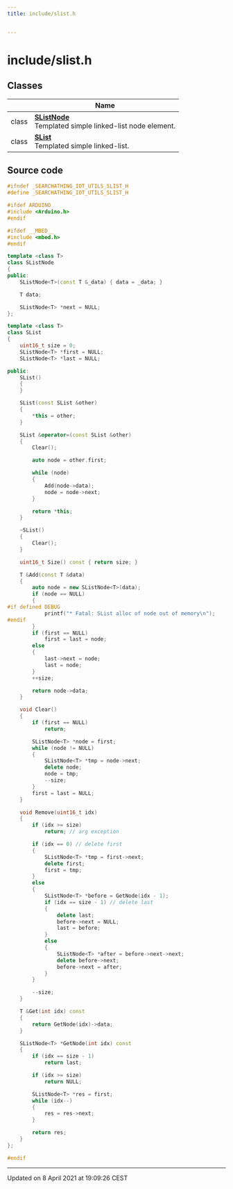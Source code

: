 ```yaml
---
title: include/slist.h


---
```


# include/slist.h








## Classes

|                | Name           |
| -------------- | -------------- |
| class | **[SListNode](https://github.com/devel0/iot-utils/tree/main/data/api/Classes/class_s_list_node.md)** <br>Templated simple linked-list node element.  |
| class | **[SList](https://github.com/devel0/iot-utils/tree/main/data/api/Classes/class_s_list.md)** <br>Templated simple linked-list.  |
















## Source code

```cpp
#ifndef _SEARCHATHING_IOT_UTILS_SLIST_H
#define _SEARCHATHING_IOT_UTILS_SLIST_H

#ifdef ARDUINO
#include <Arduino.h>
#endif

#ifdef __MBED__
#include <mbed.h>
#endif

template <class T>
class SListNode
{
public:
    SListNode<T>(const T &_data) { data = _data; }

    T data;

    SListNode<T> *next = NULL;
};

template <class T>
class SList
{
    uint16_t size = 0;
    SListNode<T> *first = NULL;
    SListNode<T> *last = NULL;

public:
    SList()
    {
    }

    SList(const SList &other)
    {
        *this = other;
    }

    SList &operator=(const SList &other)
    {
        Clear();

        auto node = other.first;

        while (node)
        {
            Add(node->data);
            node = node->next;
        }

        return *this;
    }

    ~SList()
    {
        Clear();
    }

    uint16_t Size() const { return size; }

    T &Add(const T &data)
    {
        auto node = new SListNode<T>(data);
        if (node == NULL)
        {
#if defined DEBUG
            printf("* Fatal: SList alloc of node out of memory\n");
#endif
        }
        if (first == NULL)
            first = last = node;
        else
        {
            last->next = node;
            last = node;
        }
        ++size;

        return node->data;
    }

    void Clear()
    {
        if (first == NULL)
            return;

        SListNode<T> *node = first;
        while (node != NULL)
        {
            SListNode<T> *tmp = node->next;
            delete node;
            node = tmp;
            --size;
        }
        first = last = NULL;
    }

    void Remove(uint16_t idx)
    {
        if (idx >= size)
            return; // arg exception

        if (idx == 0) // delete first
        {
            SListNode<T> *tmp = first->next;
            delete first;
            first = tmp;
        }
        else
        {
            SListNode<T> *before = GetNode(idx - 1);
            if (idx == size - 1) // delete last
            {
                delete last;
                before->next = NULL;
                last = before;
            }
            else
            {
                SListNode<T> *after = before->next->next;
                delete before->next;
                before->next = after;
            }
        }

        --size;
    }

    T &Get(int idx) const
    {
        return GetNode(idx)->data;
    }

    SListNode<T> *GetNode(int idx) const
    {
        if (idx == size - 1)
            return last;

        if (idx >= size)
            return NULL;

        SListNode<T> *res = first;
        while (idx--)
        {
            res = res->next;
        }

        return res;
    }
};

#endif
```


-------------------------------

Updated on  8 April 2021 at 19:09:26 CEST
